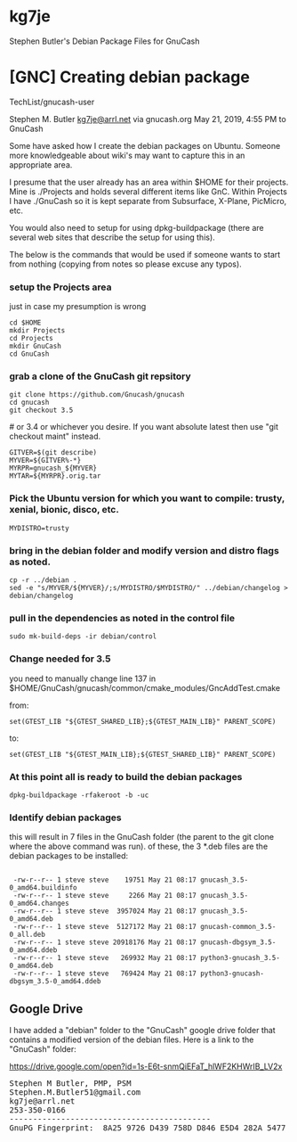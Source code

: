 # kg7je
Stephen Butler's Debian Package Files for GnuCash


# [GNC] Creating debian package
TechList/gnucash-user

Stephen M. Butler kg7je@arrl.net via gnucash.org 
May 21, 2019, 4:55 PM
to GnuCash

Some have asked how I create the debian packages on Ubuntu.  Someone
more knowledgeable about wiki's may want to capture this in an
appropriate area.

I presume that the user already has an area within $HOME for their
projects.  Mine is ./Projects and holds several different items like
GnC.  Within Projects I have ./GnuCash so it is kept separate from
Subsurface, X-Plane, PicMicro, etc.

You would also need to setup for using dpkg-buildpackage (there are
several web sites that describe the setup for using this).

The below is the commands that would be used if someone wants to start
from nothing (copying from notes so please excuse any typos).

### setup the Projects area 
just in case my presumption is wrong
<pre><code>cd $HOME
mkdir Projects
cd Projects
mkdir GnuCash
cd GnuCash</pre></code>
 
### grab a clone of the GnuCash git repsitory
<pre><code>git clone https://github.com/Gnucash/gnucash
cd gnucash
git checkout 3.5</pre></code># or 3.4 or whichever you desire.  If you want absolute latest then use "git checkout maint" instead.
<pre><code>GITVER=$(git describe)
MYVER=${GITVER%-*}
MYRPR=gnucash_${MYVER}
MYTAR=${MYRPR}.orig.tar</pre></code>

### Pick the Ubuntu version for which you want to compile: trusty, xenial, bionic, disco, etc.
<pre><code>MYDISTRO=trusty</pre></code>

### bring in the debian folder and modify version and distro flags as noted.
<pre><code>cp -r ../debian .
sed -e "s/MYVER/${MYVER}/;s/MYDISTRO/$MYDISTRO/" ../debian/changelog > debian/changelog</pre></code>

### pull in the dependencies as noted in the control file
<pre><code>sudo mk-build-deps -ir debian/control</pre></code>

### Change needed for 3.5 
you need to manually change line 137 in $HOME/GnuCash/gnucash/common/cmake_modules/GncAddTest.cmake

from:
<pre><code>set(GTEST_LIB "${GTEST_SHARED_LIB};${GTEST_MAIN_LIB}" PARENT_SCOPE)</pre></code>

to:
<pre><code>set(GTEST_LIB "${GTEST_MAIN_LIB};${GTEST_SHARED_LIB}" PARENT_SCOPE)</pre></code>

### At this point all is ready to build the debian packages

<pre><code>dpkg-buildpackage -rfakeroot -b -uc</pre></code>

### Identify debian packages

this will result in 7 files in the GnuCash folder (the parent to the git clone where the above command was run).
of these, the 3 \*.deb files are the debian packages to be installed:
<pre><code>
 -rw-r--r-- 1 steve steve    19751 May 21 08:17 gnucash_3.5-0_amd64.buildinfo
 -rw-r--r-- 1 steve steve     2266 May 21 08:17 gnucash_3.5-0_amd64.changes
 -rw-r--r-- 1 steve steve  3957024 May 21 08:17 gnucash_3.5-0_amd64.deb
 -rw-r--r-- 1 steve steve  5127172 May 21 08:17 gnucash-common_3.5-0_all.deb
 -rw-r--r-- 1 steve steve 20918176 May 21 08:17 gnucash-dbgsym_3.5-0_amd64.ddeb
 -rw-r--r-- 1 steve steve   269932 May 21 08:17 python3-gnucash_3.5-0_amd64.deb
 -rw-r--r-- 1 steve steve   769424 May 21 08:17 python3-gnucash-dbgsym_3.5-0_amd64.ddeb
</pre></code>

## Google Drive

I have added a "debian" folder to the "GnuCash" google drive folder that contains a modified version  of the debian files.  Here is a link to the "GnuCash" folder:

https://drive.google.com/open?id=1s-E6t-snmQiEFaT_hlWF2KHWrIB_LV2x

<pre>
Stephen M Butler, PMP, PSM
Stephen.M.Butler51@gmail.com
kg7je@arrl.net
253-350-0166
-------------------------------------------
GnuPG Fingerprint:  8A25 9726 D439 758D D846 E5D4 282A 5477 0385 81D8
</pre>
